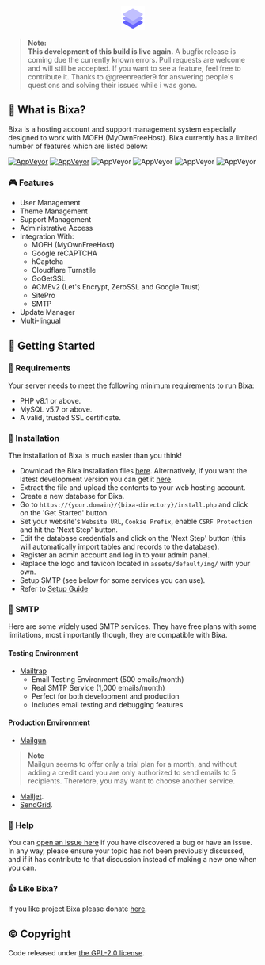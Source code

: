 <div align="center">
    <img src="assets/default/images/logo-sm.svg">
</div>

> **Note:**  
> **This development of this build is live again.**
> A bugfix release is coming due the currently known errors.
> Pull requests are welcome and will still be accepted. If you want to see a feature, feel free to contribute it.
> Thanks to @greenreader9 for answering people's questions and solving their issues while i was gone.

## 👀 What is Bixa?
Bixa is a hosting account and support management system especially designed to work with MOFH (MyOwnFreeHost). Bixa currently has a limited number of features which are listed below:

[![AppVeyor](https://img.shields.io/badge/Licence-GPL_2.0-orange)](LICENSE)
[![AppVeyor](https://img.shields.io/badge/Version-v1.2.8-informational)](https://github.com/bixacloud/bixa/releases/latest)
![AppVeyor](https://img.shields.io/badge/Build-Passed-brightgreen)
![AppVeyor](https://img.shields.io/badge/Interface-Tabler-lightgreen)
![AppVeyor](https://img.shields.io/badge/Development-Live-brightgreen)
![AppVeyor](https://img.shields.io/badge/Dependencies-PHP,_MySQL,_cUrl-red)

### 🎮 Features
- User Management
- Theme Management
- Support Management
- Administrative Access
- Integration With:
	- MOFH (MyOwnFreeHost)
	- Google reCAPTCHA 
	- hCaptcha
	- Cloudflare Turnstile
	- GoGetSSL
	- ACMEv2 (Let's Encrypt, ZeroSSL and Google Trust)
	- SitePro
	- SMTP
- Update Manager
- Multi-lingual

## 🤸 Getting Started

### 🚅 Requirements
Your server needs to meet the following minimum requirements to run Bixa:
- PHP v8.1 or above.
- MySQL v5.7 or above.
- A valid, trusted SSL certificate.

### 💾 Installation 
The installation of Bixa is much easier than you think!
- Download the Bixa installation files [here](https://github.com/bixacloud/bixa/releases/latest). Alternatively, if you want the latest development version you can get it [here](https://github.com/bixacloud/bixa/archive/refs/heads/dev.zip).
- Extract the file and upload the contents to your web hosting account. 
- Create a new database for Bixa.
- Go to ```https://{your.domain}/{bixa-directory}/install.php``` and click on the 'Get Started' button.
- Set your website's ```Website URL```, ```Cookie Prefix```, enable ```CSRF Protection``` and hit the 'Next Step' button.
- Edit the database credentials and click on the 'Next Step' button (this will automatically import tables and records to the database).
- Register an admin account and log in to your admin panel. 
- Replace the logo and favicon located in ```assets/default/img/``` with your own.
- Setup SMTP (see below for some services you can use).
- Refer to [Setup Guide](Setup-Guide.md)


### 📧 SMTP
Here are some widely used SMTP services. They have free plans with some limitations, most importantly though, they are compatible with Bixa.

#### Testing Environment
- [Mailtrap](https://mailtrap.io/)
  - Email Testing Environment (500 emails/month)
  - Real SMTP Service (1,000 emails/month)
  - Perfect for both development and production
  - Includes email testing and debugging features

#### Production Environment
- [Mailgun](https://www.mailgun.com/). 
> **Note**  
> Mailgun seems to offer only a trial plan for a month, and without adding a credit card you are only authorized to send emails to 5 recipients. Therefore, you may want to choose another service.
- [Mailjet](https://mailjet.com/).
- [SendGrid](https://sendgrid.com/free/).


### 🤔 Help
You can [open an issue here](https://github.com/bixacloud/bixa/issues/new) if you have discovered a bug or have an issue. In any way, please ensure your topic has not been previously discussed, and if it has contribute to that discussion instead of making a new one when you can.

### 👍 Like Bixa?
If you like project Bixa please donate [here](https://bixa.app/DONATE.md).

## ©️ Copyright
Code released under [the GPL-2.0 license](LICENSE).